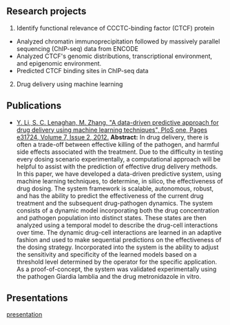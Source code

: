 


## Research projects
1. Identify functional relevance of CCCTC-binding factor (CTCF) protein
* Analyzed chromatin immunoprecipitation followed by massively parallel sequencing (ChIP-seq) data from ENCODE
* Analyzed CTCF's genomic distributions, transcriptional environment, and epigenomic environment. 
* Predicted CTCF binding sites in ChIP-seq data

2. Drug delivery using machine learning

## Publications
* [Y. Li, S. C. Lenaghan, M. Zhang, "A data-driven predictive approach for drug delivery using machine learning techniques", PloS one, Pages e31724, Volume 7, Issue 2, 2012.](http://journals.plos.org/plosone/article?id=10.1371/journal.pone.0031724)
**Abstract:**
In drug delivery, there is often a trade-off between effective killing of the pathogen, and harmful side effects associated with the treatment. Due to the difficulty in testing every dosing scenario experimentally, a computational approach will be helpful to assist with the prediction of effective drug delivery methods. In this paper, we have developed a data-driven predictive system, using machine learning techniques, to determine, in silico, the effectiveness of drug dosing. The system framework is scalable, autonomous, robust, and has the ability to predict the effectiveness of the current drug treatment and the subsequent drug-pathogen dynamics. The system consists of a dynamic model incorporating both the drug concentration and pathogen population into distinct states. These states are then analyzed using a temporal model to describe the drug-cell interactions over time. The dynamic drug-cell interactions are learned in an adaptive fashion and used to make sequential predictions on the effectiveness of the dosing strategy. Incorporated into the system is the ability to adjust the sensitivity and specificity of the learned models based on a threshold level determined by the operator for the specific application. As a proof-of-concept, the system was validated experimentally using the pathogen Giardia lamblia and the drug metronidazole in vitro.


## Presentations

[presentation](../README.html)


